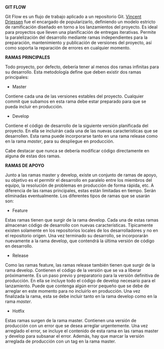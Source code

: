 **GIT FLOW**

Git Flow es un flujo de trabajo aplicado a un repositorio Git. [Vincent Driessen](https://nvie.com/posts/a-successful-git-branching-model/) fue el encargado de popularizarlo, definiendo un modelo estricto de ramificación diseñado en torno a los lanzamientos del proyecto. Es ideal para proyectos que lleven una planificación de entregas iterativas. Permite la paralelización del desarrollo mediante ramas independientes para la preparación, mantenimiento y publicación de versiones del proyecto, así como soporta la reparación de errores en cualquier momento.

**RAMAS PRINCIPALES**

Todo proyecto, por defecto, debería tener al menos dos ramas infinitas para su desarrollo. Esta metodología define que deben existir dos ramas principales:

- Master

Contiene cada una de las versiones estables del proyecto. Cualquier commit que subamos en esta rama debe estar preparado para que se pueda incluir en producción.

- Develop

Contiene el código de desarrollo de la siguiente versión planificada del proyecto. En ella se incluirán cada una de las nuevas características que se desarrollen. Esta rama puede incorporarse tanto en una rama release como en la rama *master*, para su despliegue en producción.

Cabe destacar que nunca se debería modificar código directamente en alguna de estas dos ramas.

**RAMAS DE APOYO**

Junto a las ramas master y develop, existe un conjunto de ramas de apoyo, su objetivo es el permitir el desarrollo en paralelo entre los miembros del equipo, la resolución de problemas en producción de forma rápida, etc. A diferencia de las ramas principales, estas están limitadas en tiempo. Serán eliminadas eventualmente. Los diferentes tipos de ramas que se usarán son:

- Feature

Estas ramas tienen que surgir de la rama develop. Cada una de estas ramas almacenan código de desarrollo con nuevas características. Típicamente existen solamente en los repositorios locales de los desarrolladores y no en el repositorio origen. Una vez terminado su desarrollo, se incorporarán nuevamente a la rama develop, que contendrá la última versión de código en desarrollo.

- Release

Como las ramas feature, las ramas release también tienen que surgir de la rama develop. Contienen el código de la versión que se va a liberar próximamente. Es un paso previo y preparatorio para la versión definitiva de producción. En ella se incluye todo el código de develop necesario para el lanzamiento. Puede que contenga algún error pequeño que se debe de arreglar en este momento para no incluirlo en producción. Una vez finalizada la rama, esta se debe incluir tanto en la rama develop como en la rama *master*.

- Hotfix

Estas ramas surgen de la rama master. Contienen una versión de producción con un error que se desea arreglar urgentemente. Una vez arreglado el error, se incluye el contenido de esta rama en las ramas master y develop para subsanar el error. Además, hay que marcar la versión arreglada de producción con un tag en la rama master.
